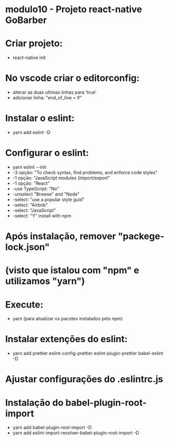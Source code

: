 #

# modulo10 - Projeto react-native GoBarber

#

# Criar projeto:

- react-native init <pasta-raiz-projeto>

# No vscode criar o editorconfig:

- alterar as duas ultimas linhas para 'true'
- adicionar linha: "end_of_line = lf"

# Instalar o eslint:

- yarn add eslint -D

# Configurar o eslint:

- yarn eslint --init
- -3 opção: "To check syntax, find problems, and enforce code styles"
- -1 opção: "JavaScript modules (import/export"
- -1 opção: "React"
- -use TypeScript: "No"
- -unselect "Browse" and "Node"
- -select: "use a popular style guid"
- -select: "Airbnb"
- -select: "JavaScript"
- -select: "Y" install with npm

# Após instalação, remover "packege-lock.json"

# (visto que istalou com "npm" e utilizamos "yarn")

# Execute:

- yarn (para atualizar os pacotes instalados pelo npm)

# Instalar extenções do eslint:

- yarn add prettier eslint-config-prettier eslint-plugin-prettier babel-eslint -D

# Ajustar configurações do .eslintrc.js

# Instalação do babel-plugin-root-import

- yarn add babel-plugin-root-import -D
- yarn add eslint-import-resolver-babel-plugin-root-import -D
